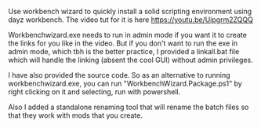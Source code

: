 Use workbench wizard to quickly install a solid scripting environment using dayz workbench.  The video tut for it is here https://youtu.be/Uipgrm2ZQQQ

Workbenchwizard.exe needs to run in admin mode if you want it to create the links for you like in the video.  But if you don't want to run the exe in admin mode, which tbh is the better practice, I provided a linkall.bat file which will handle the linking (absent the cool GUI) without admin privileges.

I have also provided the source code.  So as an alternative to running workbenchwizard.exe, you can run "WorkbenchWizard.Package.ps1" by right clicking on it and selecting, run with powershell.

Also I added a standalone renaming tool that will rename the batch files so that they work with mods that you create.
